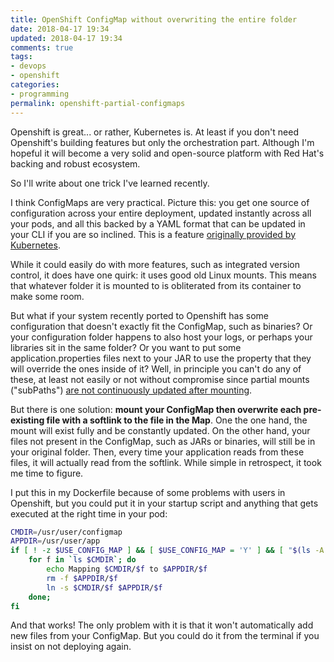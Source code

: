 ```yaml
---
title: OpenShift ConfigMap without overwriting the entire folder 	
date: 2018-04-17 19:34
updated: 2018-04-17 19:34
comments: true
tags:
- devops
- openshift
categories:
- programming
permalink: openshift-partial-configmaps
---
```


Openshift is great... or rather, Kubernetes is. At least if you don't
need Openshift's building features but only the orchestration part.
Although I'm hopeful it will become a very solid and open-source
platform with Red Hat's backing and robust ecosystem.

So I'll write about one trick I've learned recently. 

I think ConfigMaps are very practical. Picture this: you get one source of configuration across your entire deployment, updated instantly across all your pods, and all this backed by a YAML format that can be updated in your CLI if you are so inclined. This is a feature [originally provided by Kubernetes](https://kubernetes.io/docs/tasks/configure-pod-container/configure-pod-configmap/).

While it could easily do with more features, such as integrated version control, it does have one quirk: it uses good old Linux mounts. This means that whatever folder it is mounted to is obliterated from its container to make some room.

But what if your system recently ported to Openshift has some configuration that doesn't exactly fit the ConfigMap, such as binaries? Or your configuration folder happens to also host your logs, or perhaps your libraries sit in the same folder? Or you want to put some application.properties files next to your JAR to use the property that they will override the ones inside of it? Well, in principle you can't do any of these, at least not easily or not without compromise since partial mounts ("subPaths") [are not continuously updated after mounting](https://github.com/kubernetes/kubernetes/issues/50345).

But there is one solution: **mount your ConfigMap then overwrite each pre-existing file with a softlink to the file in the Map**.  One the one hand, the mount will exist fully and be constantly updated. On the other hand, your files not present in the ConfigMap, such as JARs or binaries, will still be in your original folder. Then, every time your application reads from these files, it will actually read from the softlink. While simple in retrospect, it took me time to figure.

I put this in my Dockerfile because of some problems with users in Openshift, but you could put it in your startup script and anything that gets executed at the right time in your pod:

```bash
CMDIR=/usr/user/configmap
APPDIR=/usr/user/app
if [ ! -z $USE_CONFIG_MAP ] && [ $USE_CONFIG_MAP = 'Y' ] && [ "$(ls -A $CMDIR)" ]; then
    for f in `ls $CMDIR`; do
        echo Mapping $CMDIR/$f to $APPDIR/$f
        rm -f $APPDIR/$f
        ln -s $CMDIR/$f $APPDIR/$f
    done;
fi
```

And that works! The only problem with it is that it won't automatically add new files from your ConfigMap. But you could do it from the terminal if you insist on not deploying again.